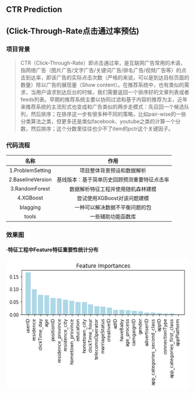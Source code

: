 ## CTR Prediction
## (Click-Through-Rate点击通过率预估)

### 项目背景
>  CTR（Click-Through-Rate）即点击通过率，是互联网广告常用的术语，指网络广告（图片广告/文字广告/关键词广告/排名广告/视频广告等）的点击到达率，即该广告的实际点击次数（严格的来说，可以是到达目标页面的数量）除以广告的展现量（Show content）。在推荐系统中，也有类似的需求，当用户请求到达后台的时候，我们需要返回一个排序好的文章列表或者feeds列表。早期的推荐系统主要以协同过滤和基于内容的推荐为主，近年来推荐系统的主流形式也变成和广告类似的两步走模式：先召回一个候选队列，然后排序；在排序这一步有很多种不同的策略，比如pair-wise的一些分类算法之类，但更多还是类似facebook、youtube之类的计算一个分数，然后排序；这个分数里往往也少不了item的pctr这个关键因子。
  
### 代码流程
|名称|作用|
|:-------------:|:-------------:|
|1.ProblemSetting|项目整体背景预设和数据解析|
|2.BaselineVersion|基线版本：基于简单历史回顾预测重要特征点击率|
|3.RandomForest|数据解析特征工程并使用随机森林建模|
|4.XGBoost|尝试使用XGBoost对该问题建模|
|blagging|一种可以解决数据不平衡问题的包|
|tools|一些辅助功能函数库|

### 效果图
#### ·特征工程中Feature特征重要性统计分布
<img width="500" height="350" src="./figures/random_forest.png"/>




